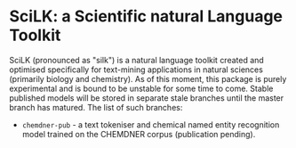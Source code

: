 # SciLK: a Scientific natural Language Toolkit
SciLK (pronounced as "silk") is a natural language toolkit created and 
optimised specifically for text-mining applications in natural sciences 
(primarily biology and chemistry). As of this moment, this package is purely
experimental and is bound to be unstable for some time to come. Stable published
models will be stored in separate stale branches until the master branch has
matured. The list of such branches:

 - `chemdner-pub` - a text tokeniser and chemical named entity recognition model
 trained on the CHEMDNER corpus (publication pending).
